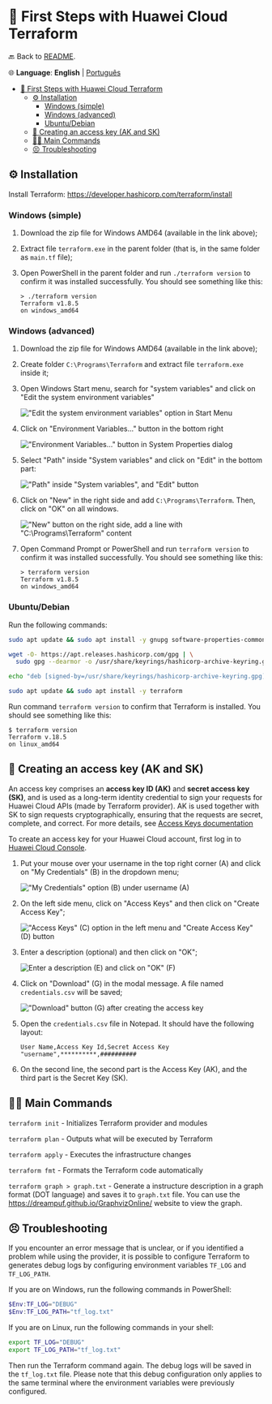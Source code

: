 # 👣 First Steps with Huawei Cloud Terraform

🔙 Back to [README](../README.md).

🌐 **Language**: **English** | [Português](./FIRST_STEPS.pt.md)

- [👣 First Steps with Huawei Cloud Terraform](#-first-steps-with-huawei-cloud-terraform)
  - [⚙ Installation](#-installation)
    - [Windows (simple)](#windows-simple)
    - [Windows (advanced)](#windows-advanced)
    - [Ubuntu/Debian](#ubuntudebian)
  - [🔐 Creating an access key (AK and SK)](#-creating-an-access-key-ak-and-sk)
  - [👩‍💻 Main Commands](#-main-commands)
  - [😣 Troubleshooting](#-troubleshooting)

## ⚙ Installation

Install Terraform: <https://developer.hashicorp.com/terraform/install>

### Windows (simple)

1. Download the zip file for Windows AMD64 (available in the link above);
2. Extract file `terraform.exe` in the parent folder (that is, in the same
   folder as `main.tf` file);
3. Open PowerShell in the parent folder and run `./terraform version` to
   confirm it was installed successfully. You should see something like this:

      ```plain
      > ./terraform version
      Terraform v1.8.5
      on windows_amd64
      ```

### Windows (advanced)

1. Download the zip file for Windows AMD64 (available in the link above);
2. Create folder `C:\Programs\Terraform` and extract file `terraform.exe`
   inside it;
3. Open Windows Start menu, search for "system variables" and click on "Edit
   the system environment variables"

   !["Edit the system environment variables" option in Start Menu](img/windows-start-system-variables.jpg)

4. Click on "Environment Variables..." button in the bottom right

   !["Environment Variables..." button in System Properties dialog](img/system-properties-environment-variables.JPG)

5. Select "Path" inside "System variables" and click on "Edit" in the bottom
   part:

   !["Path" inside "System variables", and "Edit" button](img/system-variables-path-edit.jpg)

6. Click on "New" in the right side and add `C:\Programs\Terraform`. Then, click
   on "OK" on all windows.

   !["New" button on the right side, add a line with "C:\Programs\Terraform" content](img/edit-environment-variable-new.JPG)

7. Open Command Prompt or PowerShell and run `terraform version` to confirm it
   was installed successfully. You should see something like this:

      ```plain
      > terraform version
      Terraform v1.8.5
      on windows_amd64
      ```

### Ubuntu/Debian

Run the following commands:

```sh
sudo apt update && sudo apt install -y gnupg software-properties-common

wget -O- https://apt.releases.hashicorp.com/gpg | \
  sudo gpg --dearmor -o /usr/share/keyrings/hashicorp-archive-keyring.gpg

echo "deb [signed-by=/usr/share/keyrings/hashicorp-archive-keyring.gpg] https://apt.releases.hashicorp.com $(lsb_release -cs) main" | sudo tee /etc/apt/sources.list.d/hashicorp.list

sudo apt update && sudo apt install -y terraform
```

Run command `terraform version` to confirm that Terraform is installed. You
should see something like this:

```plain
$ terraform version
Terraform v.18.5
on linux_amd64
```

## 🔐 Creating an access key (AK and SK)

An access key comprises an **access key ID (AK)** and **secret access key (SK)**,
and is used as a long-term identity credential to sign your requests for Huawei
Cloud APIs (made by Terraform provider). AK is used together with SK to sign
requests cryptographically, ensuring that the requests are secret, complete,
and correct. For more details, see
[Access Keys documentation](https://support.huaweicloud.com/intl/en-us/usermanual-ca/ca_01_0003.html)

To create an access key for your Huawei Cloud account, first log in to
[Huawei Cloud Console](https://console-intl.huaweicloud.com/).

1. Put your mouse over your username in the top right corner (A) and click on
   "My Credentials" (B) in the dropdown menu;

    !["My Credentials" option (B) under username (A)](img/my-credentials.jpg)

2. On the left side menu, click on "Access Keys" and then click on "Create
   Access Key";

    !["Access Keys" (C) option in the left menu and "Create Access Key" (D) button](img/create-access-key.jpg)

3. Enter a description (optional) and then click on "OK";

    ![Enter a description (E) and click on "OK" (F)](img/new-access-key-modal.jpg)

4. Click on "Download" (G) in the modal message. A file named `credentials.csv`
   will be saved;

   !["Download" button (G) after creating the access key](img/access-key-download.jpg)

5. Open the `credentials.csv` file in Notepad. It should have the following
   layout:

    ```plain
    User Name,Access Key Id,Secret Access Key
    "username",**********,##########
    ```

6. On the second line, the second part is the Access Key (AK), and the third
   part is the Secret Key (SK).

## 👩‍💻 Main Commands

`terraform init` - Initializes Terraform provider and modules

`terraform plan` - Outputs what will be executed by Terraform

`terraform apply` - Executes the infrastructure changes

`terraform fmt` - Formats the Terraform code automatically

`terraform graph > graph.txt` - Generate a instructure description in a graph
format (DOT language) and saves it to `graph.txt` file. You can use the
<https://dreampuf.github.io/GraphvizOnline/> website to view the graph.

## 😣 Troubleshooting

If you encounter an error message that is unclear, or if you identified a
problem while using the provider, it is possible to configure Terraform to
generates debug logs by configuring environment variables `TF_LOG` and
`TF_LOG_PATH`.

If you are on Windows, run the following commands in PowerShell:

```powershell
$Env:TF_LOG="DEBUG"
$Env:TF_LOG_PATH="tf_log.txt"
```

If you are on Linux, run the following commands in your shell:

```bash
export TF_LOG="DEBUG"
export TF_LOG_PATH="tf_log.txt"
```

Then run the Terraform command again. The debug logs will be saved in the
`tf_log.txt` file. Please note that this debug configuration only applies to
the same terminal where the environment variables were previously configured.
